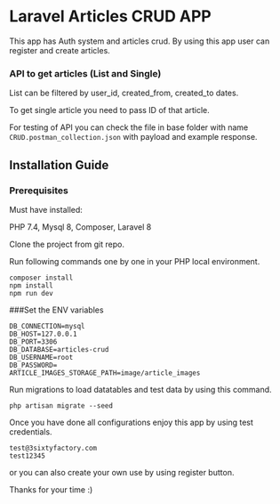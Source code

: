 # Laravel Articles CRUD APP
This app has Auth system and articles crud. By using this app user can register and create articles.

### API to get articles (List and Single)
List can be filtered by user_id, created_from, created_to dates.

To get single article you need to pass ID of that article.

For testing of API you can check the file in base folder with name `CRUD.postman_collection.json`  with payload and example response.
## Installation Guide

### Prerequisites
Must have installed:

PHP 7.4, Mysql 8, Composer, Laravel 8 

Clone the project from git repo.

Run following commands one by one in your PHP local environment.

```
composer install
npm install
npm run dev
```


###Set the ENV variables 


```
DB_CONNECTION=mysql
DB_HOST=127.0.0.1
DB_PORT=3306
DB_DATABASE=articles-crud
DB_USERNAME=root
DB_PASSWORD=
ARTICLE_IMAGES_STORAGE_PATH=image/article_images
```

Run migrations to load datatables and test data by using this command.

``
php artisan migrate --seed
``


Once you have done all configurations enjoy this app by using test credentials.
```
test@3sixtyfactory.com
test12345
```

or you can also create your own use by using register button.

Thanks for your time :) 
